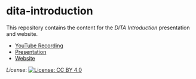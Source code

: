 dita-introduction
=================

This repository contains the content for the *DITA Introduction* presentation and website.

* [YouTube Recording](https://youtu.be/yxRv5n9w0I4) 
* [Presentation](https://doctales.github.io/dita-introduction/presentation/index.html)
* [Website](https://doctales.github.io/dita-introduction/website/index.html)

*License*: [![License: CC BY 4.0](https://licensebuttons.net/l/by/4.0/80x15.png)](http://creativecommons.org/licenses/by/4.0/)

